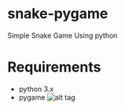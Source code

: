 # snake-pygame
Simple Snake Game Using python
# Requirements
- python 3.x
- pygame
![alt tag](http://https://github.com/Rakshitpuniani/snake-pygame/blob/master/snake%20game%20screenshot.png)
